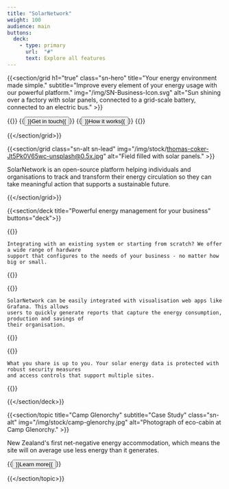```yaml
---
title: "SolarNetwork"
weight: 100
audience: main
buttons:
  deck:
    - type: primary
      url:  "#"
      text: Explore all features
---
```

{{<section/grid
  h1="true"
  class="sn-hero"
  title="Your energy environment made simple."
  subtitle="Improve every element of your energy usage with our powerful platform."
  img="/img/SN-Business-Icon.svg"
  alt="Sun shining over a factory with solar panels, connected to a grid-scale battery, connected to an electric bus." >}}

{{<button-bar>}}
  {{<button type="default" url="#">}}Get in touch{{</button>}}
  {{<button type="primary" url="/how-it-works.html">}}How it works{{</button>}}
{{</button-bar>}}

{{</section/grid>}}

{{<section/grid
  class="sn-alt sn-lead"
  img="/img/stock/thomas-coker-Jt5Pk0V65wc-unsplash@0.5x.jpg"
  alt="Field filled with solar panels." >}}

<p>SolarNetwork is an open-source platform helping individuals and organisations to track and transform
their energy circulation so they can take meaningful action that supports a sustainable future.</p>

{{</section/grid>}}

{{<section/deck title="Powerful energy management for your business"
    buttons="deck">}}

  {{<deck-card title="Scales to every size"
    img="/img/SN-CTO-Scale.svg"
    alt="Diagram of concentric circles with 4 arrows pointing outwards." >}}

    Integrating with an existing system or starting from scratch? We offer a wide range of hardware
    support that configures to the needs of your business - no matter how big or small.

  {{</deck-card>}}

  {{<deck-card title="Simplify your data"
    img="/img/SN-CTO-Simplify.svg"
    alt="Diagram of concentric circles split into quadrants." >}}

    SolarNetwork can be easily integrated with visualisation web apps like Grafana. This allows
    users to quickly generate reports that capture the energy consumption, production and savings of
    their organisation.

  {{</deck-card>}}

  {{<deck-card title="Keep your solar data secure"
    img="/img/SN-CTO-Data-Security.svg"
    alt="Diagram of padlock surrounded by orbiting arrows." >}}

    What you share is up to you. Your solar energy data is protected with robust security measures
    and access controls that support multiple sites.

  {{</deck-card>}}

{{</section/deck>}}

{{<section/topic title="Camp Glenorchy" subtitle="Case Study"
  class="sn-alt"
  img="/img/stock/camp-glenorchy.jpg"
  alt="Photograph of eco-cabin at Camp Glenorchy." >}}

<p>New Zealand's first net-negative energy accommodation, which means the site will on average use less
energy than it generates.</p>

<p>{{<button type="link" url="#todo">}}Learn more{{</button>}}</p>

{{</section/topic>}}
